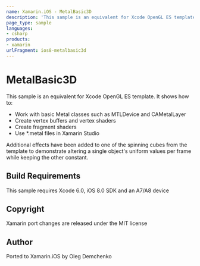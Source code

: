 ```yaml
---
name: Xamarin.iOS - MetalBasic3D
description: 'This sample is an equivalent for Xcode OpenGL ES template. It shows how to: Work with basic Metal classes such as MTLDevice and CAMetalLayer #ios8'
page_type: sample
languages:
- csharp
products:
- xamarin
urlFragment: ios8-metalbasic3d
---
```

# MetalBasic3D

This sample is an equivalent for Xcode OpenGL ES template. It shows
how to:

* Work with basic Metal classes such as MTLDevice and CAMetalLayer
* Create vertex buffers and vertex shaders
* Create fragment shaders
* Use *.metal files in Xamarin Studio

Additional effects have been added to one of the spinning cubes from
the template to demonstrate altering a single object's uniform values
per frame while keeping the other constant.

## Build Requirements

This sample requires Xcode 6.0, iOS 8.0 SDK and an A7/A8 device

## Copyright

Xamarin port changes are released under the MIT license

## Author 

Ported to Xamarin.iOS by Oleg Demchenko
